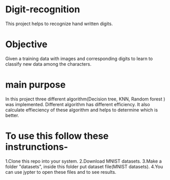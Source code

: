 # Digit-recognition
This project helps to recognize hand written digits. 

# Objective
Given a training data with images and corresponding digits to learn to classify new data among the characters.

# main purpose
In this project three different algorithm(Decision tree, KNN, Random forest ) was implemented. Different algorithm has different efficiency. It also calculate effieciency of
these algorithm and helps to determine which is better.

# To use this follow these instrunctions-
1.Clone this repo into your system.
2.Download MNIST datasets.
3.Make a folder "datasets", inside this folder put dataset file(MNIST datasets).
4.You can use jypter to open these files and to see results.



